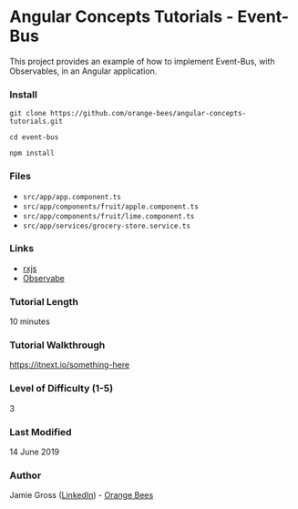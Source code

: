 # Angular Concepts Tutorials - Event-Bus

This project provides an example of how to implement Event-Bus, with Observables, in an Angular application.

### Install

`git clone https://github.com/orange-bees/angular-concepts-tutorials.git`

`cd event-bus`

`npm install`


### Files

- `src/app/app.component.ts`
- `src/app/components/fruit/apple.component.ts`
- `src/app/components/fruit/lime.component.ts`
- `src/app/services/grocery-store.service.ts`

### Links

- [rxjs](https://github.com/ReactiveX/rxjs)
- [Observabe](https://rxjs-dev.firebaseapp.com/api/index/class/Observable)

### Tutorial Length

10 minutes

### Tutorial Walkthrough

https://itnext.io/something-here

### Level of Difficulty (1-5)

3

### Last Modified

14 June 2019

### Author

Jamie Gross ([LinkedIn](https://www.linkedin.com/in/james-l-gross/)) - [Orange Bees](https://orangebees.com)

